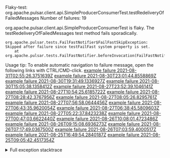         
Flaky-test: org.apache.pulsar.client.api.SimpleProducerConsumerTest.testRedeliveryOfFailedMessages
Number of failures: 19

org.apache.pulsar.client.api.SimpleProducerConsumerTest is flaky. The testRedeliveryOfFailedMessages test method fails sporadically.

```
org.apache.pulsar.tests.FailFastNotifier$FailFastSkipException: Skipped after failure since testFailFast system property is set.
	at org.apache.pulsar.tests.FailFastNotifier.beforeInvocation(FailFastNotifier.java:88)

```

Usage tip: To enable automatic navigation to failure message, open the following links with CTRL/CMD-click.
[example failure 2021-08-31T02:55:26.3751639Z](https://github.com/apache/pulsar/runs/3468534483?check_suite_focus=true#step:9:619)
[example failure 2021-08-30T23:01:44.8558869Z](https://github.com/apache/pulsar/runs/3467152590?check_suite_focus=true#step:9:627)
[example failure 2021-08-30T19:31:49.1336927Z](https://github.com/apache/pulsar/runs/3465551342?check_suite_focus=true#step:9:631)
[example failure 2021-08-30T15:05:38.1358412Z](https://github.com/apache/pulsar/runs/3463119398?check_suite_focus=true#step:9:619)
[example failure 2021-08-27T23:52:39.1046141Z](https://github.com/apache/pulsar/runs/3447917315?check_suite_focus=true#step:9:619)
[example failure 2021-08-27T10:54:25.6185722Z](https://github.com/apache/pulsar/runs/3442314708?check_suite_focus=true#step:9:627)
[example failure 2021-08-27T08:28:42.3767956Z](https://github.com/apache/pulsar/runs/3441181162?check_suite_focus=true#step:9:619)
[example failure 2021-08-27T08:05:26.8295761Z](https://github.com/apache/pulsar/runs/3440980370?check_suite_focus=true#step:9:619)
[example failure 2021-08-27T07:56:58.0644456Z](https://github.com/apache/pulsar/runs/3440855241?check_suite_focus=true#step:9:619)
[example failure 2021-08-27T06:43:35.9620054Z](https://github.com/apache/pulsar/runs/3440456730?check_suite_focus=true#step:9:619)
[example failure 2021-08-27T06:38:45.5809603Z](https://github.com/apache/pulsar/runs/3440411158?check_suite_focus=true#step:9:620)
[example failure 2021-08-27T05:22:37.8423238Z](https://github.com/apache/pulsar/runs/3440010388?check_suite_focus=true#step:9:627)
[example failure 2021-08-27T00:47:03.6622440Z](https://github.com/apache/pulsar/runs/3438608599?check_suite_focus=true#step:9:619)
[example failure 2021-08-26T10:08:01.4723486Z](https://github.com/apache/pulsar/runs/3431383943?check_suite_focus=true#step:9:619)
[example failure 2021-08-26T09:15:08.6936273Z](https://github.com/apache/pulsar/runs/3430942268?check_suite_focus=true#step:9:624)
[example failure 2021-08-26T07:17:49.0367500Z](https://github.com/apache/pulsar/runs/3429972501?check_suite_focus=true#step:9:616)
[example failure 2021-08-26T07:03:59.4000517Z](https://github.com/apache/pulsar/runs/3429892136?check_suite_focus=true#step:9:624)
[example failure 2021-08-25T16:49:54.2840187Z](https://github.com/apache/pulsar/runs/3424390559?check_suite_focus=true#step:9:628)
[example failure 2021-08-25T09:05:42.4517354Z](https://github.com/apache/pulsar/runs/3420085427?check_suite_focus=true#step:10:580)


<details>
<summary>Full exception stacktrace</summary>
<code><pre>
org.apache.pulsar.tests.FailFastNotifier$FailFastSkipException: Skipped after failure since testFailFast system property is set.
	at org.apache.pulsar.tests.FailFastNotifier.beforeInvocation(FailFastNotifier.java:88)

</pre></code>
</details>

